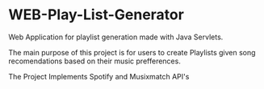 # WEB-Play-List-Generator
Web Application for playlist generation made with Java Servlets.

The main purpose of this project is for users to create Playlists given song recomendations based on their music prefferences.

The Project Implements Spotify and Musixmatch API's
